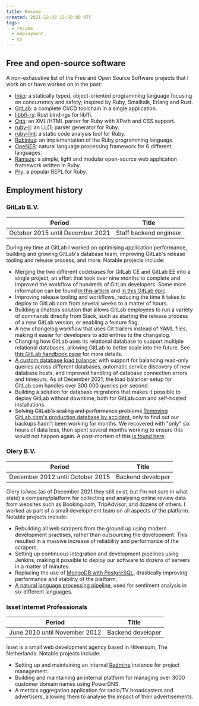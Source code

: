 ```yaml
---
title: Resume
created: 2021-12-03 15:50:00 UTC
tags:
  - resume
  - employment
  - cv
---
```


## Free and open-source software

A non-exhaustive list of the Free and Open Source Software projects that I work
on or have worked on in the past:

* [Inko](https://inko-lang.org): a statically typed, object-oriented programming
  language focusing on concurrency and safety; inspired by Ruby, Smalltalk,
  Erlang and Rust.
* [GitLab](https://about.gitlab.com/): a complete CI/CD toolchain in a single
  application.
* [libbfi-rs](https://github.com/tov/libffi-rs): Rust bindings for libffi.
* [Oga](https://gitlab.com/yorickpeterse/oga): an XML/HTML parser for Ruby with
  XPath and CSS support.
* [ruby-ll](https://gitlab.com/yorickpeterse/ruby-ll): an LL(1) parser generator
  for Ruby.
* [ruby-lint](https://gitlab.com/yorickpeterse/ruby-lint): a static code
  analysis tool for Ruby.
* [Rubinius](https://github.com/rubinius/rubinius): an implementation of the
  Ruby programming language.
* [OpeNER](http://www.opener-project.eu/): natural language processing framework
  for 6 different languages.
* [Ramaze](http://ramaze.net/): a simple, light and modular open-source web
  application framework written in Ruby.
* [Pry](https://github.com/pry/pry): a popular REPL for Ruby.

## Employment history

### GitLab B.V.

| Period                           | Title
|----------------------------------|----------------------
| October 2015 until December 2021 | Staff backend engineer

During my time at GitLab I worked on optimising application performance,
building and growing GitLab's database team, improving GitLab's release tooling
and release process, and more. Notable projects include:

- Merging the two different codebases for GitLab CE and GitLab EE into a single
  project, an effort that took over nine months to complete and improved the
  workflow of hundreds of GitLab developers. Some more information can be found
  [in this
  article](https://about.gitlab.com/blog/2019/02/21/merging-ce-and-ee-codebases/)
  and [in this GitLab epic](https://gitlab.com/groups/gitlab-org/-/epics/802).
- Improving release tooling and workflows, reducing the time it takes to deploy
  to GitLab.com from several weeks to a matter of hours.
- Building a chatops solution that allows GitLab employees to run a variety of
  commands directly from Slack, such as starting the release process of a new
  GitLab version, or enabling a feature flag.
- A new changelog workflow that uses Git trailers instead of YAML files, making
  it easier for developers to add entries to the changelog.
- Changing how GitLab uses its relational database to support multiple
  relational databases, allowing GitLab to better scale into the future. See
  [this GitLab handbook
  page](https://about.gitlab.com/handbook/engineering/development/enablement/sharding/)
  for more details.
- [A custom database load
  balancer](https://docs.gitlab.com/ee/administration/postgresql/database_load_balancing.html#database-load-balancing)
  with support for balancing read-only queries across different databases,
  automatic service discovery of new database hosts, and improved handling of
  database connection errors and timeouts. As of December 2021, the load
  balancer setup for GitLab.com handles over 300 000 queries per second.
- Building a solution for database migrations that makes it possible to deploy
  GitLab without downtime, both for GitLab.com and self-hosted installations.
- ~~Solving GitLab's scaling and performance problems~~ [Removing GitLab.com's production database by
  accident](https://about.gitlab.com/blog/2017/02/01/gitlab-dot-com-database-incident/),
  only to find out our backups hadn't been working for months. We recovered with
  "only" six hours of data loss, then spent several months working to ensure
  this would not happen again. A post-mortem of this [is found
  here](https://about.gitlab.com/blog/2017/02/10/postmortem-of-database-outage-of-january-31/).

### Olery B.V.

| Period                           | Title
|----------------------------------|----------------------
| December 2012 until October 2015 | Backend developer

Olery is/was (as of December 2021 they still exist, but I'm not sure in what
state) a company/platform for collecting and analysing online review data from
websites such as Booking.com, TripAdvisor, and dozens of others. I worked as
part of a small development team on all aspects of the platform. Notable
projects include:

- Rebuilding all web scrapers from the ground up using modern development
  practises, rather than outsourcing the development. This resulted in a massive
  increase of reliability and performance of the scrapers.
- Setting up continuous integration and development pipelines using Jenkins,
  making it possible to deploy our software to dozens of servers in a matter of
  minutes.
- Replacing the use of [MongoDB with PostgreSQL](https://archive.md/ScSgG),
  drastically improving performance and stability of the platform.
- [A natural language processing pipeline](https://archive.md/aHvmY), used for
  sentiment analysis in six different languages.

### Isset Internet Professionals

| Period                        | Title
|-------------------------------|-----------------------
| June 2010 until November 2012 | Backend developer

Isset is a small web development agency based in Hilversum, The Netherlands.
Notable projects include:

- Setting up and maintaining an internal [Redmine](https://www.redmine.org/)
  instance for project management.
- Building and maintaining an internal platform for managing over 3000 customer
  domain names using PowerDNS.
- A metrics aggregation application for radio/TV broadcasters and advertisers,
  allowing them to analyse the impact of their advertisements.
